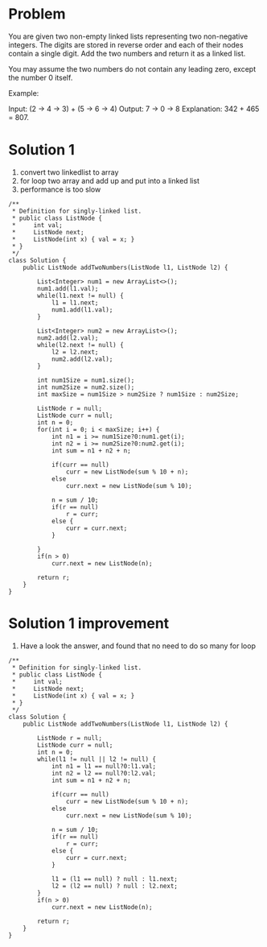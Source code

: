 # Problem
You are given two non-empty linked lists representing two non-negative integers. The digits are stored in reverse order and each of their nodes contain a single digit. Add the two numbers and return it as a linked list.

You may assume the two numbers do not contain any leading zero, except the number 0 itself.

Example:

Input: (2 -> 4 -> 3) + (5 -> 6 -> 4)
Output: 7 -> 0 -> 8
Explanation: 342 + 465 = 807.

# Solution 1
1. convert two linkedlist to array
2. for loop two array and add up and put into a linked list 
3. performance is too slow

```
/**
 * Definition for singly-linked list.
 * public class ListNode {
 *     int val;
 *     ListNode next;
 *     ListNode(int x) { val = x; }
 * }
 */
class Solution {
    public ListNode addTwoNumbers(ListNode l1, ListNode l2) {
        
        List<Integer> num1 = new ArrayList<>();
        num1.add(l1.val);
        while(l1.next != null) {
            l1 = l1.next;
            num1.add(l1.val);
        }
            
        List<Integer> num2 = new ArrayList<>();
        num2.add(l2.val);
        while(l2.next != null) {
            l2 = l2.next;
            num2.add(l2.val);
        }
            
        int num1Size = num1.size();
        int num2Size = num2.size();
        int maxSize = num1Size > num2Size ? num1Size : num2Size;
        
        ListNode r = null;
        ListNode curr = null;
        int n = 0;
        for(int i = 0; i < maxSize; i++) {
            int n1 = i >= num1Size?0:num1.get(i);
            int n2 = i >= num2Size?0:num2.get(i);
            int sum = n1 + n2 + n;
            
            if(curr == null)
                curr = new ListNode(sum % 10 + n);
            else
                curr.next = new ListNode(sum % 10);

            n = sum / 10;
            if(r == null)
                r = curr;
            else {
                curr = curr.next;
            }
                
        }
        if(n > 0)
            curr.next = new ListNode(n);
        
        return r;
    }
}
```

# Solution 1 improvement
1. Have a look the answer, and found that no need to do so many for loop

```
/**
 * Definition for singly-linked list.
 * public class ListNode {
 *     int val;
 *     ListNode next;
 *     ListNode(int x) { val = x; }
 * }
 */
class Solution {
    public ListNode addTwoNumbers(ListNode l1, ListNode l2) {
        
        ListNode r = null;
        ListNode curr = null;
        int n = 0;
        while(l1 != null || l2 != null) {
            int n1 = l1 == null?0:l1.val;
            int n2 = l2 == null?0:l2.val;
            int sum = n1 + n2 + n;
            
            if(curr == null)
                curr = new ListNode(sum % 10 + n);
            else
                curr.next = new ListNode(sum % 10);

            n = sum / 10;
            if(r == null)
                r = curr;
            else {
                curr = curr.next;
            }
            
            l1 = (l1 == null) ? null : l1.next;
            l2 = (l2 == null) ? null : l2.next;
        }
        if(n > 0)
            curr.next = new ListNode(n);
        
        return r;
    }
}
```
